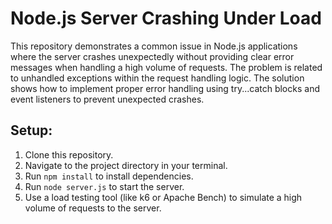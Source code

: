 # Node.js Server Crashing Under Load

This repository demonstrates a common issue in Node.js applications where the server crashes unexpectedly without providing clear error messages when handling a high volume of requests.  The problem is related to unhandled exceptions within the request handling logic.  The solution shows how to implement proper error handling using try...catch blocks and event listeners to prevent unexpected crashes.

## Setup:

1. Clone this repository.
2. Navigate to the project directory in your terminal.
3. Run `npm install` to install dependencies.
4. Run `node server.js` to start the server.
5. Use a load testing tool (like k6 or Apache Bench) to simulate a high volume of requests to the server.